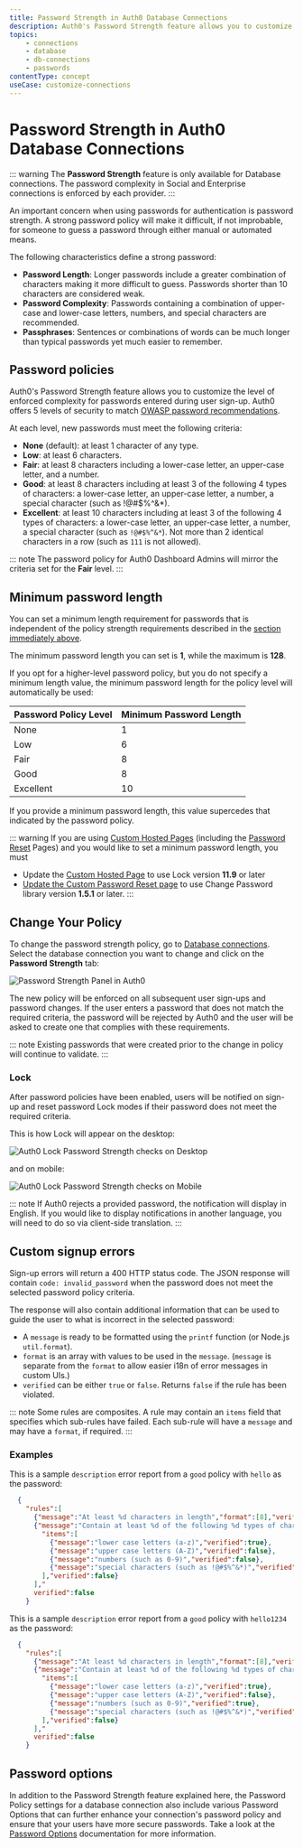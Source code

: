 ```yaml
---
title: Password Strength in Auth0 Database Connections
description: Auth0's Password Strength feature allows you to customize the level of enforced complexity for passwords entered during user sign-up. Auth0 offers 5 levels of security to match OWASP password recommendations.
topics:
    - connections
    - database
    - db-connections
    - passwords
contentType: concept
useCase: customize-connections
---
```

# Password Strength in Auth0 Database Connections

::: warning
The **Password Strength** feature is only available for Database connections. The password complexity in Social and Enterprise connections is enforced by each provider.
:::

An important concern when using passwords for authentication is password strength. A strong password policy will make it difficult, if not improbable, for someone to guess a password through either manual or automated means.

The following characteristics define a strong password:

* **Password Length**: Longer passwords include a greater combination of characters making it more difficult to guess. Passwords shorter than 10 characters are considered weak.
* **Password Complexity**: Passwords containing a combination of upper-case and lower-case letters, numbers, and special characters are recommended.
* **Passphrases**: Sentences or combinations of words can be much longer than typical passwords yet much easier to remember.

## Password policies

Auth0's Password Strength feature allows you to customize the level of enforced complexity for passwords entered during user sign-up. Auth0 offers 5 levels of security to match [OWASP password recommendations](https://www.owasp.org/index.php/Authentication_Cheat_Sheet#Implement_Proper_Password_Strength_Controls).

At each level, new passwords must meet the following criteria:

* **None** (default): at least 1 character of any type.
* **Low**: at least 6 characters.
* **Fair**: at least 8 characters including a lower-case letter, an upper-case letter, and a number.
* **Good**: at least 8 characters including at least 3 of the following 4 types of characters: a lower-case letter, an upper-case letter, a number, a special character (such as !@#$%^&*).
* **Excellent**: at least 10 characters including at least 3 of the following 4 types of characters: a lower-case letter, an upper-case letter, a number, a special character (such as `!@#$%^&*`). Not more than 2 identical characters in a row (such as `111` is not allowed).

::: note
The password policy for Auth0 Dashboard Admins will mirror the criteria set for the **Fair** level.
:::

## Minimum password length

You can set a minimum length requirement for passwords that is independent of the policy strength requirements described in the [section immediately above](#password-policies). 

The minimum password length you can set is **1**, while the maximum is **128**.

If you opt for a higher-level password policy, but you do not specify a minimum length value, the minimum password length for the policy level will automatically be used:

| Password Policy Level | Minimum Password Length |
| - | - |
| None | 1 |
| Low | 6 |
| Fair | 8 |
| Good | 8 |
| Excellent | 10 |

If you provide a minimum password length, this value supercedes that indicated by the password policy.

::: warning
If you are using [Custom Hosted Pages](/hosted-pages) (including the [Password Reset](/hosted-pages/password-reset) Pages) and you would like to set a minimum password length, you must

* Update the [Custom Hosted Page](/hosted-pages) to use Lock version **11.9** or later 
* [Update the Custom Password Reset page](/hosted-pages/password-reset#set-the-minimum-password-length-value) to use Change Password library version **1.5.1** or later.
:::

## Change Your Policy

To change the password strength policy, go to [Database connections](${manage_url}/#/connections/database). Select the database connection you want to change and click on the **Password Strength** tab:

![Password Strength Panel in Auth0](/media/articles/connections/database/password-strength/pw-manage.png)

The new policy will be enforced on all subsequent user sign-ups and password changes. If the user enters a password that does not match the required criteria, the password will be rejected by Auth0 and the user will be asked to create one that complies with these requirements.

::: note
Existing passwords that were created prior to the change in policy will continue to validate.
:::

### Lock

After password policies have been enabled, users will be notified on sign-up and reset password Lock modes if their password does not meet the required criteria.

This is how Lock will appear on the desktop:

![Auth0 Lock Password Strength checks on Desktop](/media/articles/connections/database/password-strength/7cmjQFY45M.png)

and on mobile:

![Auth0 Lock Password Strength checks on Mobile](/media/articles/connections/database/password-strength/moUbn4XXxR.png)


::: note
If Auth0 rejects a provided password, the notification will display in English. If you would like to display notifications in another language, you will need to do so via client-side translation.
:::

## Custom signup errors

Sign-up errors will return a 400 HTTP status code. The JSON response will contain `code: invalid_password` when the password does not meet the selected password policy criteria.

The response will also contain additional information that can be used to guide the user to what is incorrect in the selected password:

* A `message` is ready to be formatted using the `printf` function (or Node.js `util.format`).
* `format` is an array with values to be used in the `message`. (`message` is separate from the `format` to allow easier i18n of error messages in custom UIs.)
* `verified` can be either `true` or `false`. Returns `false` if the rule has been violated.

::: note
Some rules are composites. A rule may contain an `items` field that specifies which sub-rules have failed. Each sub-rule will have a `message` and may have a `format`, if required.
:::

### Examples

This is a sample `description` error report from a `good` policy with `hello` as the password:

```json
  {
    "rules":[
      {"message":"At least %d characters in length","format":[8],"verified":false},
      {"message":"Contain at least %d of the following %d types of characters:","format":[3,4],
        "items":[
          {"message":"lower case letters (a-z)","verified":true},
          {"message":"upper case letters (A-Z)","verified":false},
          {"message":"numbers (such as 0-9)","verified":false},
          {"message":"special characters (such as !@#$%^&*)","verified":false}
        ],"verified":false}
      ],"
      verified":false
    }
```

This is a sample `description` error report from a `good` policy with `hello1234` as the password:

```json
  {
    "rules":[
      {"message":"At least %d characters in length","format":[8],"verified":true},
      {"message":"Contain at least %d of the following %d types of characters:","format":[3,4],
        "items":[
          {"message":"lower case letters (a-z)","verified":true},
          {"message":"upper case letters (A-Z)","verified":false},
          {"message":"numbers (such as 0-9)","verified":true},
          {"message":"special characters (such as !@#$%^&*)","verified":false}
        ],"verified":false}
      ],"
      verified":false
    }
```

## Password options

In addition to the Password Strength feature explained here, the Password Policy settings for a database connection also include various Password Options that can further enhance your connection's password policy and ensure that your users have more secure passwords. Take a look at the [Password Options](/connections/database/password-options) documentation for more information.
